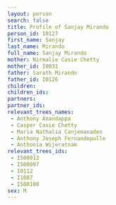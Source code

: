 ```yaml
---
layout: person
search: false
title: Profile of Sanjay Mirando
person_id: I0127
first_name: Sanjay
last_name: Mirando
full_name: Sanjay Mirando
mother: Nirmalie Casie Chetty
mother_id: I0031
father: Sarath Mirando
father_id: I0126
children:
children_ids:
partners:
partner_ids:
relevant_trees_names:
 - Anthony Anandappa
 - Casper Casie Chetty
 - Maria Nathalia Canjemanaden
 - Anthony Joseph Fernandopulle
 - Anthonia Wijeratnam
relevant_trees_ids:
 - I500013
 - I500097
 - I0112
 - I1087
 - I500100
sex: M
---
```


